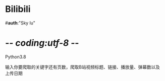 # Bilibili
#__auth__:"Sky lu"
# -*- coding:utf-8 -*-

Python3.8

输入你要爬取的关键字还有页数，爬取B站视频标题、链接、播放量、弹幕数以及上传日期


